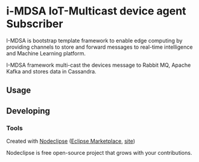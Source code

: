 # i-MDSA IoT-Multicast device agent Subscriber
I-MDSA is bootstrap template framework to enable edge computing by providing channels to store and forward messages to real-time intelligence and Machine Learning platform. 

I-MDSA framework multi-cast the devices message to Rabbit MQ, Apache Kafka and stores data in Cassandra.

## Usage



## Developing



### Tools

Created with [Nodeclipse](https://github.com/Nodeclipse/nodeclipse-1)
 ([Eclipse Marketplace](http://marketplace.eclipse.org/content/nodeclipse), [site](http://www.nodeclipse.org))   

Nodeclipse is free open-source project that grows with your contributions.

